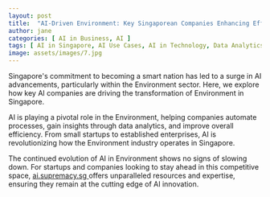 ```yaml
---
layout: post
title:  "AI-Driven Environment: Key Singaporean Companies Enhancing Efficiency"
author: jane
categories: [ AI in Business, AI ]
tags: [ AI in Singapore, AI Use Cases, AI in Technology, Data Analytics ]
image: assets/images/7.jpg
---
```


Singapore's commitment to becoming a smart nation has led to a surge in AI advancements, particularly within the Environment sector. Here, we explore how key AI companies are driving the transformation of Environment in Singapore.

AI is playing a pivotal role in the Environment, helping companies automate processes, gain insights through data analytics, and improve overall efficiency. From small startups to established enterprises, AI is revolutionizing how the Environment industry operates in Singapore.

The continued evolution of AI in Environment shows no signs of slowing down. For startups and companies looking to stay ahead in this competitive space, <a href="https://ai.supremacy.sg" target="_blank"> ai.supremacy.sg </a> offers unparalleled resources and expertise, ensuring they remain at the cutting edge of AI innovation.

